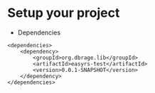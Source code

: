 # Setup your project

* Dependencies

```pom
<dependencies>
	<dependency>
		<groupId>org.dbrage.lib</groupId>
		<artifactId>easyrs-test</artifactId>
		<version>0.0.1-SNAPSHOT</version>
	</dependency>
</dependencies>
```



